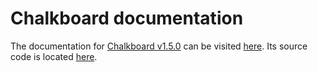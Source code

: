 # Chalkboard documentation
The documentation for [Chalkboard v1.5.0](https://www.github.com/Zushah/Chalkboard/releases/tag/v1.5.0) can be visited [here](https://zushah.github.io/Chalkboard/documentation.html/). Its source code is located [here](https://github.com/Zushah/zushah.github.io/blob/main/Chalkboard/documentation.html).
